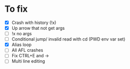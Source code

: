 # To fix
- [x] Crash with history (!x)
- [x] Up arrow that not get args
- [ ] !x no args
- [ ] Conditional jump/ invalid read with cd (PWD env var set)
- [x] Alias loop
- [ ] All AFL crashes
- [ ] Fix CTRL+E and ->
- [ ] Multi line editing
